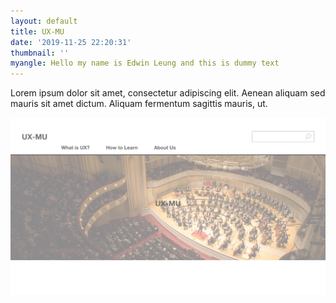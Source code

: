 ```yaml
---
layout: default
title: UX-MU
date: '2019-11-25 22:20:31'
thumbnail: ''
myangle: Hello my name is Edwin Leung and this is dummy text
---
```

Lorem ipsum dolor sit amet, consectetur adipiscing elit. Aenean aliquam sed mauris sit amet dictum. Aliquam fermentum sagittis mauris, ut.

![](/images/uploads/uxmu-home-page.png)
